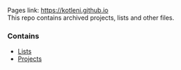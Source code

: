 Pages link: <a href="https://kotleni.github.io">https://kotleni.github.io</a>
<br>
This repo contains archived projects, lists and other files.
<br>

### Contains
* <a href="https://github.com/kotleni/kotleni.github.io/tree/master/lists">Lists</a>
* <a href="https://github.com/kotleni/kotleni.github.io/tree/master/projects">Projects</a>